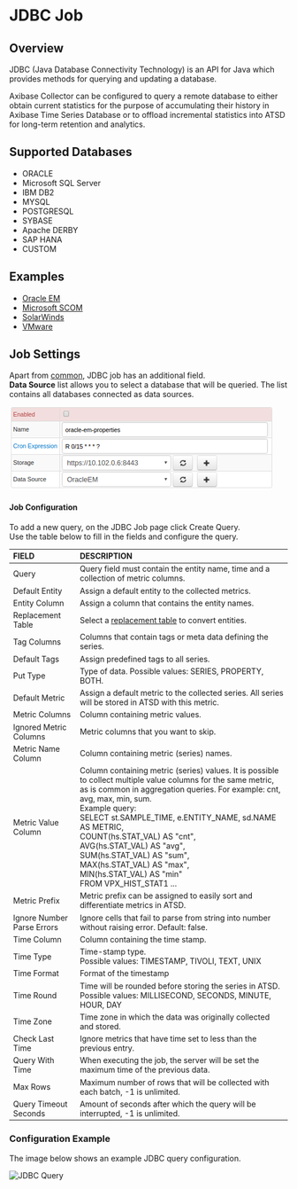 # JDBC Job

## Overview

JDBC (Java Database Connectivity Technology) is an API for Java which provides methods for querying and updating a database. 

Axibase Collector can be configured to query a remote database to either obtain current statistics for the purpose of accumulating their history in Axibase Time Series Database or to offload incremental statistics into ATSD for long-term retention and analytics.

## Supported Databases

* ORACLE
* Microsoft SQL Server
* IBM DB2
* MYSQL
* POSTGRESQL
* SYBASE
* Apache DERBY
* SAP HANA
* CUSTOM

## Examples

* [Oracle EM](examples/oracle-enterprise-manager)
* [Microsoft SCOM](examples/scom)
* [SolarWinds](examples/solarwinds)
* [VMware](examples/vmware)

## Job Settings

Apart from [common](https://github.com/axibase/axibase-collector-docs/blob/master/job-generic.md), JDBC job has an additional field. <br>
**Data Source** list allows you to select a database that will be queried. The list contains all databases connected as data sources. 

![JDBC job settings](examples/oracle-enterprise-manager/images/oracle_job_ds.png)

#### Job Configuration

To add a new query, on the JDBC Job page click Create Query. <br>
Use the table below to fill in the fields and configure the query.

| FIELD              | DESCRIPTION  |
| :----------------- |:-------------| 
| Query           | Query field must contain the entity name, time and a collection of metric columns. |
| Default Entity  | Assign a default entity to the collected metrics. |
| Entity Column   | Assign a column that contains the entity names. | 
| Replacement Table |Select a [replacement table](../collections.md#replacement-tables) to convert entities. |
| Tag Columns     | Columns that contain tags or meta data defining the series. |
| Default Tags    | Assign predefined tags to all series. |
| Put Type        | Type of data. Possible values: SERIES, PROPERTY, BOTH. |
| Default Metric  | Assign a default metric to the collected series. All series will be stored in ATSD with this metric. |
| Metric Columns  | Column containing metric values. |
| Ignored Metric Columns | Metric columns that you want to skip. |
| Metric Name Column | Column containing metric (series) names. |
| Metric Value Column | Column containing metric (series) values. It is possible to collect multiple value columns for the same metric, as is common in aggregation queries. For example: cnt, avg, max, min, sum. <br> Example query: <br> SELECT st.SAMPLE_TIME, e.ENTITY_NAME, sd.NAME AS METRIC, <br> COUNT(hs.STAT_VAL) AS "cnt", <br> AVG(hs.STAT_VAL) AS "avg", <br> SUM(hs.STAT_VAL) AS "sum", <br> MAX(hs.STAT_VAL) AS "max", <br> MIN(hs.STAT_VAL) AS "min" <br> FROM VPX_HIST_STAT1 ...|
| Metric Prefix | Metric prefix can be assigned to easily sort and differentiate metrics in ATSD. |
| Ignore Number Parse Errors | Ignore cells that fail to parse from string into number without raising error. Default: false.  |
| Time Column | Column containing the time stamp. |
| Time Type | Time-stamp type. <br> Possible values: TIMESTAMP, TIVOLI, TEXT, UNIX |
| Time Format | Format of the timestamp | 
| Time Round | Time will be rounded before storing the series in ATSD. <br> Possible values: MILLISECOND, SECONDS, MINUTE, HOUR, DAY |
| Time Zone | Time zone in which the data was originally collected and stored. |
| Check Last Time | Ignore metrics that have time set to less than the previous entry. |
| Query With Time | When executing the job, the server will be set the maximum time of the previous data. |
| Max Rows | Maximum number of rows that will be collected with each batch, -1 is unlimited. |
| Query Timeout Seconds| Amount of seconds after which the query will be interrupted, -1 is unlimited. |

### Configuration Example
The image below shows an example JDBC query configuration. 

![JDBC Query](https://axibase.com/wp-content/uploads/2014/06/jdbc_job.png)




